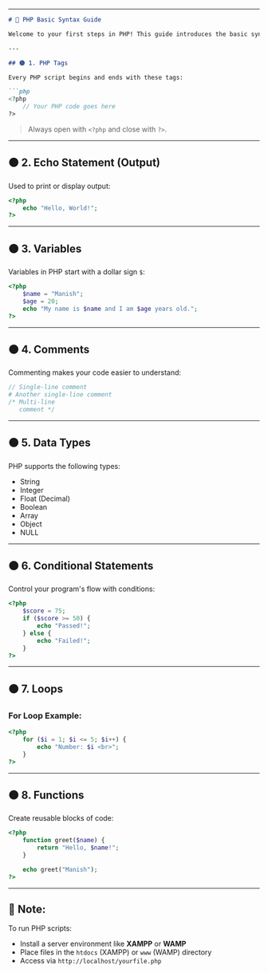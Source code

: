 

---

```markdown
# 📘 PHP Basic Syntax Guide

Welcome to your first steps in PHP! This guide introduces the basic syntax every beginner should know.

---

## 🟤 1. PHP Tags

Every PHP script begins and ends with these tags:

```php
<?php
    // Your PHP code goes here
?>
```

> Always open with `<?php` and close with `?>`.

---

## 🟤 2. Echo Statement (Output)

Used to print or display output:

```php
<?php
    echo "Hello, World!";
?>
```

---

## 🟤 3. Variables

Variables in PHP start with a dollar sign `$`:

```php
<?php
    $name = "Manish";
    $age = 20;
    echo "My name is $name and I am $age years old.";
?>
```

---

## 🟤 4. Comments

Commenting makes your code easier to understand:

```php
// Single-line comment
# Another single-line comment
/* Multi-line
   comment */
```

---

## 🟤 5. Data Types

PHP supports the following types:
- String
- Integer
- Float (Decimal)
- Boolean
- Array
- Object
- NULL

---

## 🟤 6. Conditional Statements

Control your program's flow with conditions:

```php
<?php
    $score = 75;
    if ($score >= 50) {
        echo "Passed!";
    } else {
        echo "Failed!";
    }
?>
```

---

## 🟤 7. Loops

### For Loop Example:

```php
<?php
    for ($i = 1; $i <= 5; $i++) {
        echo "Number: $i <br>";
    }
?>
```

---

## 🟤 8. Functions

Create reusable blocks of code:

```php
<?php
    function greet($name) {
        return "Hello, $name!";
    }

    echo greet("Manish");
?>
```

---

## 📌 Note:

To run PHP scripts:
- Install a server environment like **XAMPP** or **WAMP**
- Place files in the `htdocs` (XAMPP) or `www` (WAMP) directory
- Access via `http://localhost/yourfile.php`